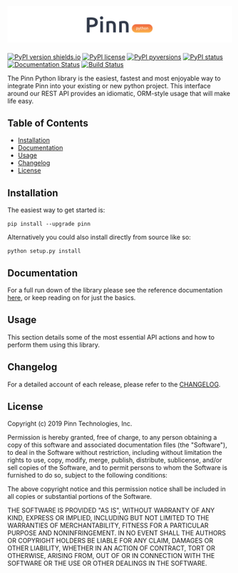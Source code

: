 ![Pinn Python Library](https://github.com/pinntech/pinn-python/raw/master/docs/_static/pinn-python-logo.png)
---

[![PyPI version shields.io](https://img.shields.io/pypi/v/pinn.svg)](https://pypi.python.org/pypi/pinn/)
[![PyPI license](https://img.shields.io/pypi/l/pinn.svg)](https://pypi.python.org/pypi/pinn/)
[![PyPI pyversions](https://img.shields.io/pypi/pyversions/pinn.svg)](https://pypi.python.org/pypi/pinn/)
[![PyPI status](https://img.shields.io/pypi/status/pinn.svg)](https://pypi.python.org/pypi/pinn/)
[![Documentation Status](https://readthedocs.org/projects/pinn/badge/?version=latest)](http://pinn.readthedocs.io/?badge=latest)
[![Build Status](https://travis-ci.com/pinntech/pinn-python.svg?branch=master)](https://travis-ci.com/pinntech/pinn-python)


The Pinn Python library is the easiest, fastest and most enjoyable way to integrate
Pinn into your existing or new python project. This interface around our REST API
provides an idiomatic, ORM-style usage that will make life easy.

## Table of Contents
* [Installation](#installation)
* [Documentation](#documentation)
* [Usage](#usage)
* [Changelog](#changelog)
* [License](#license)

## Installation

The easiest way to get started is:
```shell
pip install --upgrade pinn
```

Alternatively you could also install directly from source like so:
```shell
python setup.py install
```

## Documentation

For a full run down of the library please see the reference documentation [here](google.com), or keep reading on for just the basics.

## Usage

This section details some of the most essential API actions and how to perform them using
this library.

## Changelog

For a detailed account of each release, please refer to the [CHANGELOG](CHANGELOG.md).

## License

Copyright (c) 2019 Pinn Technologies, Inc.

Permission is hereby granted, free of charge, to any person obtaining a copy
of this software and associated documentation files (the "Software"), to deal
in the Software without restriction, including without limitation the rights to
use, copy, modify, merge, publish, distribute, sublicense, and/or sell copies
of the Software, and to permit persons to whom the Software is furnished to do
so, subject to the following conditions:

The above copyright notice and this permission notice shall be included in all
copies or substantial portions of the Software.

THE SOFTWARE IS PROVIDED "AS IS", WITHOUT WARRANTY OF ANY KIND, EXPRESS OR
IMPLIED, INCLUDING BUT NOT LIMITED TO THE WARRANTIES OF MERCHANTABILITY,
FITNESS FOR A PARTICULAR PURPOSE AND NONINFRINGEMENT. IN NO EVENT SHALL THE
AUTHORS OR COPYRIGHT HOLDERS BE LIABLE FOR ANY CLAIM, DAMAGES OR OTHER
LIABILITY, WHETHER IN AN ACTION OF CONTRACT, TORT OR OTHERWISE, ARISING FROM,
OUT OF OR IN CONNECTION WITH THE SOFTWARE OR THE USE OR OTHER DEALINGS IN THE
SOFTWARE.

